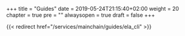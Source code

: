 +++
title = "Guides"
date = 2019-05-24T21:15:40+02:00
weight = 20
chapter = true
pre = ""
alwaysopen = true
draft = false
+++

{{< redirect href="/services/mainchain/guides/ela_cli" >}}
